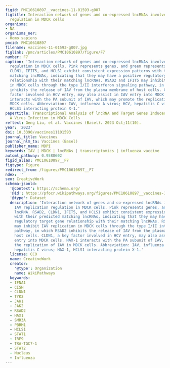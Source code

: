 ```yaml
---
figid: PMC10610897__vaccines-11-01593-g007
figtitle: Interaction network of genes and co-expressed lncRNAs involved in IAV replication
  regulation in MDCK cells
organisms:
- NA
organisms_ner:
- Homo sapiens
pmcid: PMC10610897
filename: vaccines-11-01593-g007.jpg
figlink: /pmc/articles/PMC10610897/figure/F7
number: F7
caption: 'Interaction network of genes and co-expressed lncRNAs involved in IAV replication
  regulation in MDCK cells. Pink represents genes, and green represents lncRNA. RSAD2,
  CLDN1, IFIT5, and HCLS1 exhibit consistent expression patterns with their predicted
  matching lncRNAs, indicating that they may have a positive regulatory target gene
  relationship with their matching lncRNAs. RSAD2 and IFIT5 may inhibit IAV replication
  in MDCK cells through the type I/II interferon signaling pathway, in which RSAD2
  inhibits the release of IAV from the plasma membrane of host cells. CLDN1, a key
  factor involved in HCV entry, may also assist in IAV entry into MDCK cells. HAX-1
  interacts with the PA subunit of IAV, which may promote the replication of IAV in
  MDCK cells. Abbreviation: IAV, influenza A virus; HCV, hepatitis C virus; HAX-1,
  HCLS1 interacting protein X-1.'
papertitle: Transcriptional Analysis of lncRNA and Target Genes Induced by Influenza
  A Virus Infection in MDCK Cells
reftext: Geng Liu, et al. Vaccines (Basel). 2023 Oct;11(10).
year: '2023'
doi: 10.3390/vaccines11101593
journal_title: Vaccines
journal_nlm_ta: Vaccines (Basel)
publisher_name: MDPI
keywords: IAV | MDCK | lncRNAs | transcriptomics | influenza vaccine
automl_pathway: 0.9588602
figid_alias: PMC10610897__F7
figtype: Figure
redirect_from: /figures/PMC10610897__F7
ndex: ''
seo: CreativeWork
schema-jsonld:
  '@context': https://schema.org/
  '@id': https://pfocr.wikipathways.org/figures/PMC10610897__vaccines-11-01593-g007.html
  '@type': Dataset
  description: 'Interaction network of genes and co-expressed lncRNAs involved in
    IAV replication regulation in MDCK cells. Pink represents genes, and green represents
    lncRNA. RSAD2, CLDN1, IFIT5, and HCLS1 exhibit consistent expression patterns
    with their predicted matching lncRNAs, indicating that they may have a positive
    regulatory target gene relationship with their matching lncRNAs. RSAD2 and IFIT5
    may inhibit IAV replication in MDCK cells through the type I/II interferon signaling
    pathway, in which RSAD2 inhibits the release of IAV from the plasma membrane of
    host cells. CLDN1, a key factor involved in HCV entry, may also assist in IAV
    entry into MDCK cells. HAX-1 interacts with the PA subunit of IAV, which may promote
    the replication of IAV in MDCK cells. Abbreviation: IAV, influenza A virus; HCV,
    hepatitis C virus; HAX-1, HCLS1 interacting protein X-1.'
  license: CC0
  name: CreativeWork
  creator:
    '@type': Organization
    name: WikiPathways
  keywords:
  - IFNA1
  - CISH
  - CLDN1
  - TYK2
  - JAK1
  - JAK2
  - RSAD2
  - HAX1
  - SMR3A
  - PBRM1
  - HCLS1
  - STAT1
  - IRF9
  - TRA-TGC7-1
  - STAT2
  - Nucleus
  - Influenza
---
```

